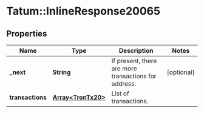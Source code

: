 # Tatum::InlineResponse20065

## Properties
Name | Type | Description | Notes
------------ | ------------- | ------------- | -------------
**_next** | **String** | If present, there are more transactions for address. | [optional] 
**transactions** | [**Array&lt;TronTx20&gt;**](TronTx20.md) | List of transactions. | 


